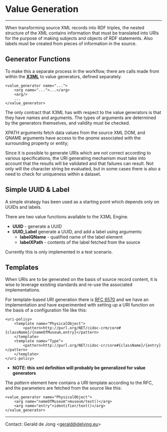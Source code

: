 # Value Generation
---

When transforming source XML records into RDF triples, the nested structure of the XML contains information that must be translated into URIs for the purpose of making subjects and objects of RDF statements.  Also labels must be created from pieces of information in the source.

## Generator Functions

To make this a separate process in the workflow, there are calls made from within the **[X3ML](x3ml-schema-mapping.md)** to value generators, defined separately.

	<value_generator name="...">
	    <arg name="...">...</arg>
	    <arg/>
	    ...
	</value_generator>

The only contract that X3ML has with respect to the value generators is that they have names and arguments.  The types of arguments are determined by the generators themselves, and validity must be checked.

XPATH arguments fetch data values from the source XML DOM, and QNAME arguments have access to the *qname* associated with the surrounding property or entity;

Since it is possible to generate URIs which are not correct according to various specifications, the URI generating mechanism must take into account that the results will be validated and that failures can result.  Not only will the character string be evaluated, but in some cases there is also a need to check for uniqueness within a dataset.

## Simple UUID & Label

A simple strategy has been used as a starting point which depends only on UUIDs and labels.

There are two value functions available to the X3ML Engine.

* **UUID** - generate a UUID
* **UUID_Label** generate a UUID, and add a label using arguments:
	* **labelQName** - qualified name of the label element
	* **labelXPath** - contents of the label fetched from the source

Currently this is only implemented in a test scenario.

## Templates

When URIs are to be generated on the basis of source record content, it is wise to leverage existing standards and re-use the associated implementations.

For template-based URI generation there is [RFC 6570](http://tools.ietf.org/html/rfc6570) and we have an implementation and have experimented with setting up a URI function on the basis of a configuration file like this:

	<uri-policy>
	    <template name="PhysicalObject">
	        <pattern>http://purl.org/NET/cidoc-crm/core#{className}/{nameOfMuseum,entry}</pattern>
	    </template>
	    <template name="Type">
	        <pattern>http://purl.org/NET/cidoc-cr/core#{className}/{entry}</pattern>
	    </template>
	</uri-policy>
	
* **NOTE: this xml definition will probably be generalized for value generators**

The *pattern* element here contains a URI template according to the RFC, and the parameters are fetched from the source like this:

	<value_generator name="PhysicalObject">
		<arg name="nameOfMuseum">museum/text()</arg>
		<arg name="entry">identifier/text()</arg>
	</value_generator>


---

Contact: Gerald de Jong &lt;gerald@delving.eu&gt;